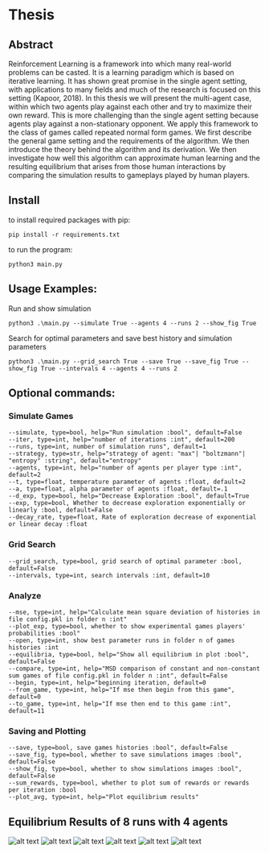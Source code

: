 # Thesis
## Abstract
Reinforcement Learning is a framework into which many real-world problems can be casted. It is a learning paradigm which is based on iterative learning. It has shown great promise in the single agent setting, with applications to many fields and much of the research is focused on this setting (Kapoor, 2018). In this thesis we will present the multi-agent case, within which two agents play against each other and try to maximize their own reward. This is more challenging than the single agent setting because agents play against a non-stationary opponent. We apply this framework to the class of games called repeated normal form games. We first describe the general game setting and the requirements of the algorithm. We then introduce the theory behind the algorithm and its derivation. We then investigate how well this algorithm can approximate human learning and the resulting equilibrium that arises from those human interactions by comparing the simulation results to gameplays played by human players.
## Install 
to install required packages with pip: 
```console
pip install -r requirements.txt
```
to run the program: 
```console
python3 main.py
```
## Usage Examples: 
Run and show simulation 
```console
python3 .\main.py --simulate True --agents 4 --runs 2 --show_fig True
```
Search for optimal parameters and save best history and simulation parameters
```console
python3 .\main.py --grid_search True --save True --save_fig True --show_fig True --intervals 4 --agents 4 --runs 2 
```
## Optional commands: 
### Simulate Games 
```console
--simulate, type=bool, help="Run simulation :bool", default=False
--iter, type=int, help="number of iterations :int", default=200
--runs, type=int, number of simulation runs", default=1
--strategy, type=str, help="strategy of agent: "max"| "boltzmann"| "entropy" :string", default="entropy"
--agents, type=int, help="number of agents per player type :int", default=2
--t, type=float, temperature parameter of agents :float, default=2
--a, type=float, alpha parameter of agents :float, default=.1
--d_exp, type=bool, help="Decrease Exploration :bool", default=True
--exp, type=bool, Whether to decrease exploration exponentially or linearly :bool, default=False
--decay_rate, type=float, Rate of exploration decrease of exponential or linear decay :float
```
### Grid Search
```console
--grid_search, type=bool, grid search of optimal parameter :bool, default=False
--intervals, type=int, search intervals :int, default=10
```
### Analyze 
```console
--mse, type=int, help="Calculate mean square deviation of histories in file config.pkl in folder n :int"
--plot_exp, type=bool, whether to show experimental games players' probabilities :bool"
--open, type=int, show best parameter runs in folder n of games histories :int
--equilibria, type=bool, help="Show all equilibrium in plot :bool", default=False
--compare, type=int, help="MSD comparison of constant and non-constant sum games of file config.pkl in folder n :int", default=False
--begin, type=int, help="beginning iteration, default=0
--from_game, type=int, help="If mse then begin from this game", default=0
--to_game, type=int, help="If mse then end to this game :int", default=11
```
### Saving and Plotting
```console
--save, type=bool, save games histories :bool", default=False
--save_fig, type=bool, whether to save simulations images :bool", default=False
--show_fig, type=bool, whether to show simulations images :bool", default=False
--sum_rewards, type=bool, whether to plot sum of rewards or rewards per iteration :bool
--plot_avg, type=int, help="Plot equilibrium results"
```
## Equilibrium Results of 8 runs with 4 agents
![alt text](https://github.com/claCase97/Thesis/blob/master/data/game_histories/1/RP.png?raw=true)
![alt text](https://github.com/claCase97/Thesis/blob/master/data/game_histories/1/Dy.png?raw=true)
![alt text](https://github.com/claCase97/Thesis/blob/master/data/game_histories/1/avg_dist.png?raw=true)
![alt text](https://github.com/claCase97/Thesis/blob/master/data/game_histories/1/avg_dist_compare.png?raw=true)
![alt text](https://github.com/claCase97/Thesis/blob/master/data/game_histories/1/params_spaceinitialτα.png?raw=true)
![alt text](https://github.com/claCase97/Thesis/blob/master/data/game_histories/1/games_const_non_bar_begin-150.png?raw=true)
